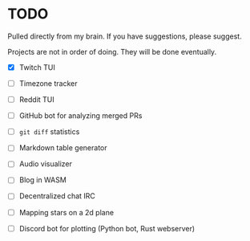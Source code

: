 # TODO

Pulled directly from my brain. If you have suggestions, please suggest.

Projects are not in order of doing. They will be done eventually.

- [x] Twitch TUI
- [ ] Timezone tracker
- [ ] Reddit TUI
- [ ] GitHub bot for analyzing merged PRs
- [ ] `git diff` statistics
- [ ] Markdown table generator
- [ ] Audio visualizer
- [ ] Blog in WASM
- [ ] Decentralized chat IRC
- [ ] Mapping stars on a 2d plane
- [ ] Discord bot for plotting (Python bot, Rust webserver)

